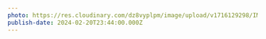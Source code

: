 ```yaml
---
photo: https://res.cloudinary.com/dz8vyplpm/image/upload/v1716129298/IMG_9028_axqwyw.jpg
publish-date: 2024-02-20T23:44:00.000Z
---
```


